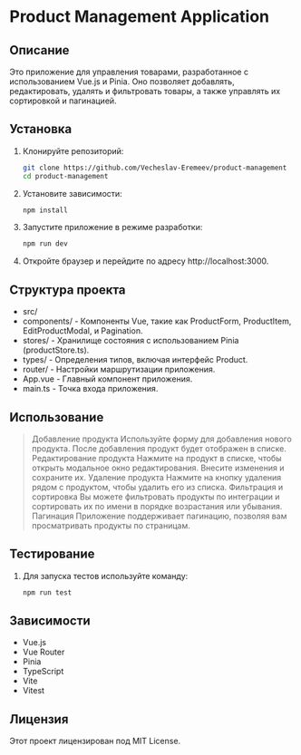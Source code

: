 # Product Management Application

## Описание

Это приложение для управления товарами, разработанное с использованием Vue.js и Pinia. Оно позволяет добавлять, редактировать, удалять и фильтровать товары, а также управлять их сортировкой и пагинацией.

## Установка

1. Клонируйте репозиторий:
   ```bash
   git clone https://github.com/Vecheslav-Eremeev/product-management
   cd product-management
2. Установите зависимости:
    ```bash
    npm install
3. Запустите приложение в режиме разработки:
    ```bash
    npm run dev
4. Откройте браузер и перейдите по адресу http://localhost:3000.

## Структура проекта
- src/
- components/ - Компоненты Vue, такие как ProductForm, ProductItem, EditProductModal, и Pagination.
- stores/ - Хранилище состояния с использованием Pinia (productStore.ts).
- types/ - Определения типов, включая интерфейс Product.
- router/ - Настройки маршрутизации приложения.
- App.vue - Главный компонент приложения.
- main.ts - Точка входа приложения.

## Использование
> Добавление продукта
> Используйте форму для добавления нового продукта. После добавления продукт будет отображен в списке.
> Редактирование продукта
> Нажмите на продукт в списке, чтобы открыть модальное окно редактирования. Внесите изменения и сохраните их.
> Удаление продукта
> Нажмите на кнопку удаления рядом с продуктом, чтобы удалить его из списка.
> Фильтрация и сортировка
> Вы можете фильтровать продукты по интеграции и сортировать их по имени в порядке возрастания или убывания.
> Пагинация
> Приложение поддерживает пагинацию, позволяя вам просматривать продукты по страницам.

## Тестирование
1. Для запуска тестов используйте команду:
    ```bash
    npm run test

## Зависимости
- Vue.js
- Vue Router
- Pinia
- TypeScript
- Vite
- Vitest

## Лицензия
Этот проект лицензирован под MIT License.
